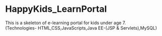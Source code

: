 # HappyKids_LearnPortal
This is a skeleton of e-learning portal for kids under age 7.  
(Technologies- HTML,CSS,JavaScripts,Java EE-(JSP & Servlets),MySQL)
